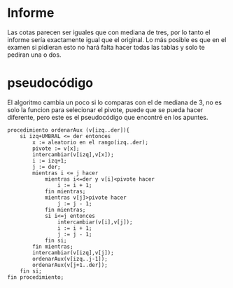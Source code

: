 # Informe
Las cotas parecen ser iguales que con mediana de tres, por lo tanto el informe sería exactamente igual que el original. Lo más posible es que en el examen si pidieran esto no hará falta hacer todas las tablas y solo te pediran una o dos.
# pseudocódigo
El algoritmo cambia un poco si lo comparas con el de mediana de 3, no es solo la funcion para selecionar el pivote, puede que se pueda hacer diferente, pero este es el pseudocódigo que encontré en los apuntes.
```
procedimiento ordenarAux (v[izq..der]){
    si izq+UMBRAL <= der entonces
        x := aleatorio en el rango(izq..der);
        pivote := v[x];
        intercambiar(v[izq],v[x]);
        i := izq+1;
        j := der;
        mientras i <= j hacer
            mientras i<=der y v[i]<pivote hacer
                i := i + 1;
            fin mientras;
            mientras v[j]>pivote hacer
                j := j - 1;
            fin mientras;
            si i<=j entonces
                intercambiar(v[i],v[j]);
                i := i + 1;
                j := j - 1;
            fin si;
        fin mientras;
        intercambiar(v[izq],v[j]);
        ordenarAux(v[izq..j-1]);
        ordenarAux(v[j+1..der]);
    fin si;
fin procedimiento;
```
